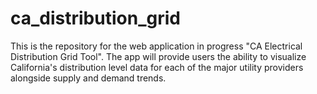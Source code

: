 # ca_distribution_grid
This is the repository for the web application in progress "CA Electrical Distribution Grid Tool". The app will provide users the ability to visualize California's distribution level data for each of the major utility providers alongside supply and demand trends.
